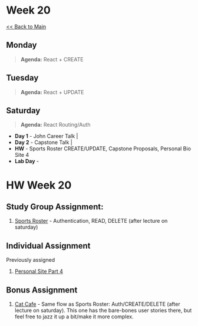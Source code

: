 # Week 20
[<< Back to Main](../README.md)

## Monday
> **Agenda:** React + CREATE

## Tuesday
> **Agenda:** React + UPDATE

## Saturday
> **Agenda:** React Routing/Auth

* **Day 1** - John Career Talk | 
* **Day 2** - Capstone Talk | 
* **HW** - Sports Roster CREATE/UPDATE, Capstone Proposals, Personal Bio Site 4
* **Lab Day** - 

# HW Week 20
## Study Group Assignment:
1. [Sports Roster](https://github.com/nss-nightclass-projects/exercise-vault/blob/master/REACT_sports_roster.md) - Authentication, READ, DELETE (after lecture on saturday)

## Individual Assignment
Previously assigned
1. [Personal Site Part 4](https://github.com/nss-nightclass-projects/personal-bio-site-instructions/blob/master/personal-bio-site-04.md)

## Bonus Assignment
1. [Cat Cafe](https://github.com/nss-nightclass-projects/exercise-vault/blob/master/REACT_cat_cafe.md) - Same flow as Sports Roster: Auth/CREATE/DELETE (after lecture on saturday). This one has the bare-bones user stories there, but feel free to jazz it up a bit/make it more complex. 